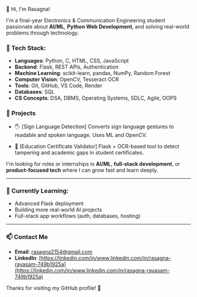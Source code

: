 👋 Hi, I'm Rasagna!

I'm a final-year Electronics & Communication Engineering student passionate about **AI/ML**, **Python Web Development**, and solving real-world problems through technology.

### 🔧 Tech Stack:
- **Languages**: Python, C, HTML, CSS, JavaScript
- **Backend**: Flask, REST APIs, Authentication
- **Machine Learning**: scikit-learn, pandas, NumPy, Random Forest
- **Computer Vision**: OpenCV, Tesseract OCR
- **Tools**: Git, GitHub, VS Code, Render
- **Databases**: SQL
- **CS Concepts**: DSA, DBMS, Operating Systems, SDLC, Agile, OOPS

### 🚀 Projects

- 🖐️ [Sign Language Detection]
  Converts sign language gestures to readable and spoken language. Uses ML and OpenCV.

- 📄 [Education Certificate Validator] 
  Flask + OCR-based tool to detect tampering and academic gaps in student certificates.

 I'm looking for roles or internships in **AI/ML**, **full-stack development**, or **product-focused tech** where I can grow fast and learn deeply.

---

### 🎯 Currently Learning:
- Advanced Flask deployment
- Building more real-world AI projects
- Full-stack app workflows (auth, databases, hosting)

---

### 📫 Contact Me
- **Email**: rasagna2154@gmail.com  
- **LinkedIn**: [https://linkedin.com/in/www.linkedin.com/in/rasagna-rayasam-749b1925a](https://linkedin.com/in/www.linkedin.com/in/rasagna-rayasam-749b1925a)

Thanks for visiting my GitHub profile! 🚀
